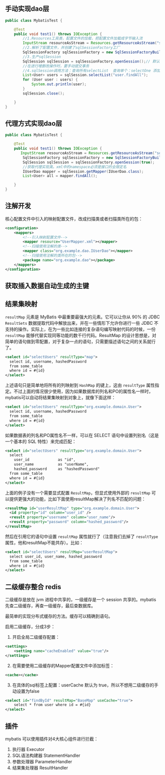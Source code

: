 ## 手动实现dao层

```java
public class MybatisTest {

    @Test
    public void test1() throws IOException {
        //1.Resources工具类，配置文件的加载，把配置文件加载成字节输入流
        InputStream resourceAsStream = Resources.getResourceAsStream("sqlMapConfig.xml");
        //2.解析了配置文件，并创建了sqlSessionFactory工厂
        SqlSessionFactory sqlSessionFactory = new SqlSessionFactoryBuilder().build(resourceAsStream);
        //3.生产sqlSession
        SqlSession sqlSession = sqlSessionFactory.openSession();// 默认开启一个事务，但是该事务不会自动提交
        //在进行增删改操作时，要手动提交事务
        //4.sqlSession调用方法：查询所有selectList  查询单个：selectOne 添加：insert  修改：update 删除：delete
        List<User> users = sqlSession.selectList("user.findAll");
        for (User user : users) {
            System.out.println(user);
        }
        sqlSession.close();

    }
}
```

## 代理方式实现dao层

```java
public class MybatisTest {

    @Test
    public void test1() throws IOException {
       InputStream resourceAsStream = Resources.getResourceAsStream("sqlMapConfig.xml");
        SqlSessionFactory sqlSessionFactory = new SqlSessionFactoryBuilder().build(resourceAsStream);
        SqlSession sqlSession = sqlSessionFactory.openSession(true);
        //获取代理实现类。xml中的namespace必须是接口的全限定名
        IUserDao mapper = sqlSession.getMapper(IUserDao.class);
        List<User> all = mapper.findAll();

    }
}
```

## 注解开发

核心配置文件中引入的映射配置文件，改成扫描类或者扫描类所在的包：

```xml
<configuration>
    <mappers>
        <!--引入映射配置文件-->
        <mapper resource="UserMapper.xml"></mapper>
        <!--扫描使用注解的类-->
        <mapper class="org.example.dao.IUserDao"></mapper>
        <!--扫描使用注解的类所在的包-->
        <package name="org.example.dao"></package>
    </mappers>
</configuration>
```

## 获取插入数据自动生成的主键

## 结果集映射

`resultMap` 元素是 MyBatis 中最重要最强大的元素。它可以让你从 90% 的 JDBC `ResultSets` 数据提取代码中解放出来，并在一些情形下允许你进行一些 JDBC 不支持的操作。实际上，在为一些比如连接的复杂语句编写映射代码的时候，一份 `resultMap` 能够代替实现同等功能的数千行代码。ResultMap 的设计思想是，对简单的语句做到零配置，对于复杂一点的语句，只需要描述语句之间的关系就行了。

```xml
<select id="selectUsers" resultType="map">
  select id, username, hashedPassword
  from some_table
  where id = #{id}
</select>
```

上述语句只是简单地将所有的列映射到 `HashMap` 的键上，这由 `resultType` 属性指定。不过上面的情况很少使用，因为如果数据库的列名和PO的属性名一样时，mybatis可以自动将结果集映射到对象上，就像下面这样：

```xml
<select id="selectUsers" resultType="org.example.domain.User">
  select id, username, hashedPassword
  from some_table
  where id = #{id}
</select>
```

如果数据表的列名和PO属性名不一样，可以在 SELECT 语句中设置列别名（这是一个基本的 SQL 特性）来完成匹配：

```xml
<select id="selectUsers" resultType="org.example.domain.User">
  select
    user_id             as "id",
    user_name           as "userName",
    hashed_password     as "hashedPassword"
  from some_table
  where id = #{id}
</select>
```

上面的例子没有一个需要显式配置 `ResultMap`，但显式使用外部的 `resultMap` 可以提供更强大的功能，比如下面使用resultMap解决了列名不匹配的问题：

```xml
<resultMap id="userResultMap" type="org.example.domain.User">
  <id property="id" column="user_id" />
  <result property="username" column="user_name"/>
  <result property="password" column="hashed_password"/>
</resultMap>
```

然后在引用它的语句中设置 `resultMap` 属性就行了（注意我们去掉了 `resultType` 属性，他和resultMap不能共存）。比如：

```xml
<select id="selectUsers" resultMap="userResultMap">
  select user_id, user_name, hashed_password
  from some_table
  where id = #{id}
</select>
```

## 二级缓存整合 redis

二级缓存是放在 jvm 进程中共享的，一级缓存是一个 session 共享的。mybatis 先查二级缓存，再查一级缓存，最后查数据库。

最简单的实现分布式缓存的方法。缓存可以精确到语句。

启用二级缓存，分成3步：

1. 开启全局二级缓存配置：

```xml
<settings>
	<setting name="cacheEnabled" value="true"/>
</settings>
```

2. 在需要使用二级缓存的Mapper配置文件中添加标签：

```xml
<cache></cache>
```

3. 在具体的sql标签上配置：userCache 默认为 true，所以不想用二级缓存的手动设置为false

```xml
<select id="findById" resultMap="BaseMap" useCache="true">
	select * from user where id = #{id}
</select>
```



## 插件

mybatis 可以使用插件对4大核心组件进行拦截：

1. 执行器 Executor
2. SQL语法构建器 StatementHandler
3. 参数处理器 ParameterHandler
4. 结果集处理器 ResultHandler
